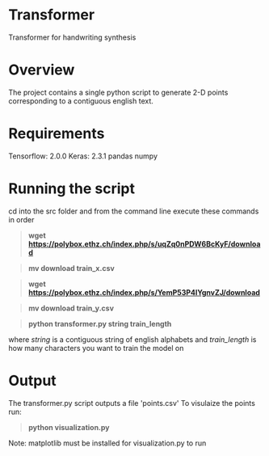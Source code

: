 # Transformer
Transformer for handwriting synthesis

# Overview
The project contains a single python script to generate 2-D points corresponding to a contiguous english text.

# Requirements

Tensorflow: 2.0.0
Keras: 2.3.1
pandas
numpy

# Running the script
cd into the src folder and from the command line execute these commands in order
> **wget https://polybox.ethz.ch/index.php/s/uqZq0nPDW6BcKyF/download**

> **mv download train_x.csv**

> **wget https://polybox.ethz.ch/index.php/s/YemP53P4IYgnvZJ/download**

> **mv download train_y.csv**

> **python transformer.py string train_length**

where *string* is a contiguous string of english alphabets
and *train_length* is how many characters you want to train the model on

# Output
The transformer.py script outputs a file 'points.csv'
To visulaize the points run:
> **python visualization.py**

Note: matplotlib must be installed for visualization.py to run
